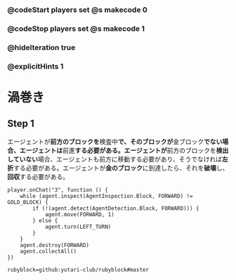 ### @codeStart players set @s makecode 0
### @codeStop players set @s makecode 1

### @hideIteration true 
### @explicitHints 1


<!-- # Spiral -->
# 渦巻き

## Step 1
エージェントが**前方のブロックを**検査中**で、そのブロックが**金ブロック**でない場合、エージェントは**前進**する必要がある。エージェントが**前方のブロックを**検出していない**場合、エージェントも前方に移動する必要があり、そうでなければ**左折**する必要がある。エージェントが**金のブロック**に到達したら、それを**破壊**し、**回収**する必要がある。
<!-- While the Agent is **inspecting the block forward** and the block is **not** the **gold block**, the Agent needs to **move forward**. If the Agent does **not** detect a block forward, the Agent also needs to move forward, otherwise it needs to **turn left**. When the Agent reaches the **gold block**, it needs to **destroy** and **collect** it.  -->


```ghost
player.onChat("3", function () {
    while (agent.inspect(AgentInspection.Block, FORWARD) != GOLD_BLOCK) {
        if (!(agent.detect(AgentDetection.Block, FORWARD))) {
            agent.move(FORWARD, 1)
        } else {
            agent.turn(LEFT_TURN)
        }
    }
    agent.destroy(FORWARD)
    agent.collectAll()
})
```
```package
rubyblock=github:yutari-club/rubyblock#master
```
